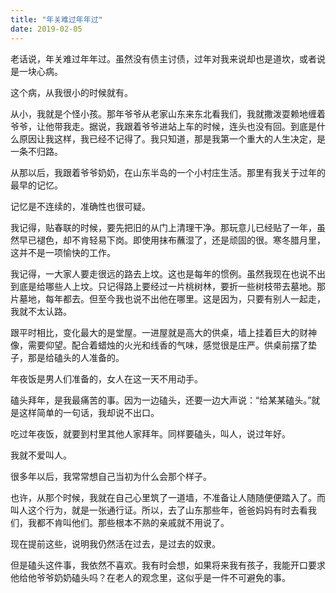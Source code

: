 ```yaml
---
title: "年关难过年年过"
date: 2019-02-05
---
```


老话说，年关难过年年过。虽然没有债主讨债，过年对我来说却也是道坎，或者说是一块心病。

这个病，从我很小的时候就有。

从小，我就是个怪小孩。那年爷爷从老家山东来东北看我们，我就撒泼耍赖地缠着爷爷，让他带我走。据说，我跟着爷爷进站上车的时候，连头也没有回。到底是什么原因让我这样，我已经不记得了。我只知道，那是我第一个重大的人生决定，是一条不归路。

从那以后，我跟着爷爷奶奶，在山东半岛的一个小村庄生活。那里有我关于过年的最早的记忆。

记忆是不连续的，准确性也很可疑。

我记得，贴春联的时候，要先把旧的从门上清理干净。那玩意儿已经贴了一年，虽然早已褪色，却不肯轻易下岗。即使用抹布蘸湿了，还是顽固的很。寒冬腊月里，这并不是一项愉快的工作。

我记得，一大家人要走很远的路去上坟。这也是每年的惯例。虽然我现在也说不出到底是给哪些人上坟。只记得路上要经过一片桃树林，要折一些树枝带去墓地。那片墓地，每年都去。但至今我也说不出他在哪里。这是因为，只要有别人一起走，我就不太认路。

跟平时相比，变化最大的是堂屋。一进屋就是高大的供桌，墙上挂着巨大的财神像，需要仰望。配合着蜡烛的火光和线香的气味，感觉很是庄严。供桌前摆了垫子，那是给磕头的人准备的。

年夜饭是男人们准备的，女人在这一天不用动手。

磕头拜年，是我最痛苦的事。因为一边磕头，还要一边大声说：“给某某磕头。”就是这样简单的一句话，我却说不出口。

吃过年夜饭，就要到村里其他人家拜年。同样要磕头，叫人，说过年好。

我就不爱叫人。

很多年以后，我常常想自己当初为什么会那个样子。

也许，从那个时候，我就在自己心里筑了一道墙，不准备让人随随便便踏入了。而叫人这个行为，就是一张通行证。所以，去了山东那些年，爸爸妈妈有时去看我们，我都不肯叫他们。那些根本不熟的亲戚就不用说了。

现在提前这些，说明我仍然活在过去，是过去的奴隶。

但是磕头这件事，我依然不喜欢。我有时会想，如果将来我有孩子，我能开口要求他给他爷爷奶奶磕头吗？在老人的观念里，这似乎是一件不可避免的事。
